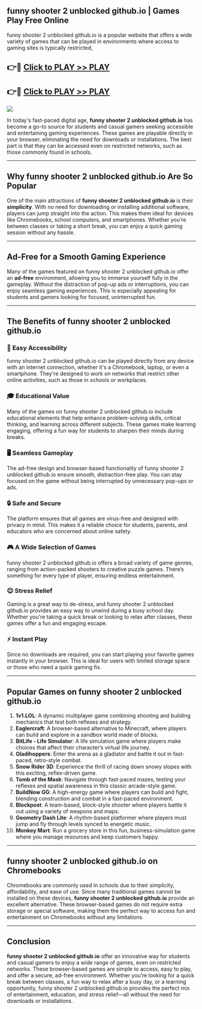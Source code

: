 ## funny shooter 2 unblocked github.io | Games Play Free Online

funny shooter 2 unblocked github.io is a popular website that offers a wide variety of games that can be played in environments where access to gaming sites is typically restricted,


## 👉🔴 [Click to PLAY >> PLAY](http://freeplayer.one?title=funny_shooter_2_unblocked_github.io&ref=14D)

## 👉🔴 [Click to PLAY >> PLAY](http://freeplayer.one?title=funny_shooter_2_unblocked_github.io&ref=14D)


<a href="http://freeplayer.one?title=funny_shooter_2_unblocked_github.io&ref=14D"><img src="https://clearcache.store/games.png"></a>

In today's fast-paced digital age, **funny shooter 2 unblocked github.io** has become a go-to source for students and casual gamers seeking accessible and entertaining gaming experiences. These games are playable directly in your browser, eliminating the need for downloads or installations. The best part is that they can be accessed even on restricted networks, such as those commonly found in schools.

---

## **Why funny shooter 2 unblocked github.io Are So Popular**

One of the main attractions of **funny shooter 2 unblocked github.io** is their **simplicity**. With no need for downloading or installing additional software, players can jump straight into the action. This makes them ideal for devices like Chromebooks, school computers, and smartphones. Whether you’re between classes or taking a short break, you can enjoy a quick gaming session without any hassle.

---

## **Ad-Free for a Smooth Gaming Experience**

Many of the games featured on funny shooter 2 unblocked github.io offer an **ad-free** environment, allowing you to immerse yourself fully in the gameplay. Without the distraction of pop-up ads or interruptions, you can enjoy seamless gaming experiences. This is especially appealing for students and gamers looking for focused, uninterrupted fun.

---

## **The Benefits of funny shooter 2 unblocked github.io**

### 🚪 **Easy Accessibility**
funny shooter 2 unblocked github.io can be played directly from any device with an internet connection, whether it's a Chromebook, laptop, or even a smartphone. They're designed to work on networks that restrict other online activities, such as those in schools or workplaces.

### 🎓 **Educational Value**
Many of the games on funny shooter 2 unblocked github.io include educational elements that help enhance problem-solving skills, critical thinking, and learning across different subjects. These games make learning engaging, offering a fun way for students to sharpen their minds during breaks.

### 🖥️ **Seamless Gameplay**
The ad-free design and browser-based functionality of funny shooter 2 unblocked github.io ensure smooth, distraction-free play. You can stay focused on the game without being interrupted by unnecessary pop-ups or ads.

### 🔒 **Safe and Secure**
The platform ensures that all games are virus-free and designed with privacy in mind. This makes it a reliable choice for students, parents, and educators who are concerned about online safety.

### 🎮 **A Wide Selection of Games**
funny shooter 2 unblocked github.io offers a broad variety of game genres, ranging from action-packed shooters to creative puzzle games. There’s something for every type of player, ensuring endless entertainment.

### 😌 **Stress Relief**
Gaming is a great way to de-stress, and funny shooter 2 unblocked github.io provides an easy way to unwind during a busy school day. Whether you're taking a quick break or looking to relax after classes, these games offer a fun and engaging escape.

### ⚡ **Instant Play**
Since no downloads are required, you can start playing your favorite games instantly in your browser. This is ideal for users with limited storage space or those who need a quick gaming fix.

---

## **Popular Games on funny shooter 2 unblocked github.io**

1. **1v1.LOL**: A dynamic multiplayer game combining shooting and building mechanics that test both reflexes and strategy.
2. **Eaglercraft**: A browser-based alternative to Minecraft, where players can build and explore in a sandbox world made of blocks.
3. **BitLife - Life Simulator**: A life simulation game where players make choices that affect their character’s virtual life journey.
4. **Gladihoppers**: Enter the arena as a gladiator and battle it out in fast-paced, retro-style combat.
5. **Snow Rider 3D**: Experience the thrill of racing down snowy slopes with this exciting, reflex-driven game.
6. **Tomb of the Mask**: Navigate through fast-paced mazes, testing your reflexes and spatial awareness in this classic arcade-style game.
7. **BuildNow GG**: A high-energy game where players can build and fight, blending construction and combat in a fast-paced environment.
8. **Blockpost**: A team-based, block-style shooter where players battle it out using a variety of weapons and maps.
9. **Geometry Dash Lite**: A rhythm-based platformer where players must jump and fly through levels synced to energetic music.
10. **Monkey Mart**: Run a grocery store in this fun, business-simulation game where you manage resources and keep customers happy.

---

## **funny shooter 2 unblocked github.io on Chromebooks**

Chromebooks are commonly used in schools due to their simplicity, affordability, and ease of use. Since many traditional games cannot be installed on these devices, **funny shooter 2 unblocked github.io** provide an excellent alternative. These browser-based games do not require extra storage or special software, making them the perfect way to access fun and entertainment on Chromebooks without any limitations.

---

## **Conclusion**

**funny shooter 2 unblocked github.io** offer an innovative way for students and casual gamers to enjoy a wide range of games, even on restricted networks. These browser-based games are simple to access, easy to play, and offer a secure, ad-free environment. Whether you’re looking for a quick break between classes, a fun way to relax after a busy day, or a learning opportunity, funny shooter 2 unblocked github.io provides the perfect mix of entertainment, education, and stress relief—all without the need for downloads or installations.